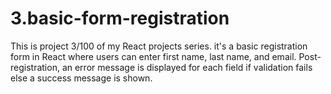 # 3.basic-form-registration
This is project 3/100 of my React projects series. it's a basic registration form in React where users can enter first name, last name, and email. Post-registration, an error message is displayed for each field if validation fails else a success message is shown.
